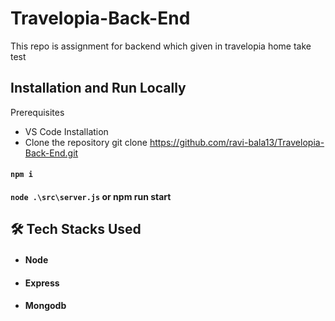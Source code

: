 # Travelopia-Back-End
This repo is assignment for backend which given in travelopia home take test

## Installation and Run Locally
Prerequisites

- VS Code
  Installation
- Clone the repository
 git clone  https://github.com/ravi-bala13/Travelopia-Back-End.git


#### `npm i`
#### `node .\src\server.js` or npm run start


## 🛠 Tech Stacks Used

- #### Node
- #### Express
- #### Mongodb
